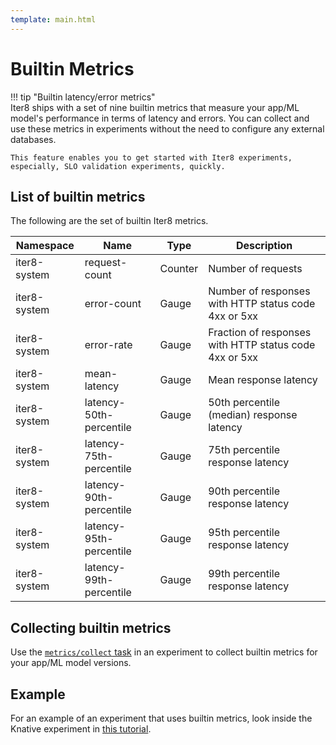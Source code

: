 ```yaml
---
template: main.html
---
```


# Builtin Metrics

!!! tip "Builtin latency/error metrics"    
    Iter8 ships with a set of nine builtin metrics that measure your app/ML model's performance in terms of latency and errors. You can collect and use these metrics in experiments without the need to configure any external databases. 
    
    This feature enables you to get started with Iter8 experiments, especially, SLO validation experiments, quickly.

## List of builtin metrics
The following are the set of builtin Iter8 metrics.

| Namespace | Name         | Type | Description |
| ----- | ------------ | ----------- | -------- |
| iter8-system | request-count | Counter | Number of requests |
| iter8-system | error-count | Gauge | Number of responses with HTTP status code 4xx or 5xx |
| iter8-system | error-rate | Gauge | Fraction of responses with HTTP status code 4xx or 5xx |
| iter8-system | mean-latency | Gauge | Mean response latency |
| iter8-system | latency-50th-percentile | Gauge | 50th percentile (median) response latency |
| iter8-system | latency-75th-percentile | Gauge | 75th percentile response latency |
| iter8-system | latency-90th-percentile | Gauge | 90th percentile response latency |
| iter8-system | latency-95th-percentile | Gauge | 95th percentile response latency |
| iter8-system | latency-99th-percentile | Gauge | 99th percentile response latency |

## Collecting builtin metrics
Use the [`metrics/collect` task](../../reference/tasks/metrics/) in an experiment to collect builtin metrics for your app/ML model versions.

## Example
For an example of an experiment that uses builtin metrics, look inside the Knative experiment in [this tutorial](../../tutorials/testing-strategies/conformance/#7-launch-experiment).